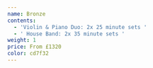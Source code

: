 ```yaml
---
name: Bronze
contents:
  - 'Violin & Piano Duo: 2x 25 minute sets '
  - ' House Band: 2x 35 minute sets '
weight: 1
price: From £1320
color: cd7f32
---
```















